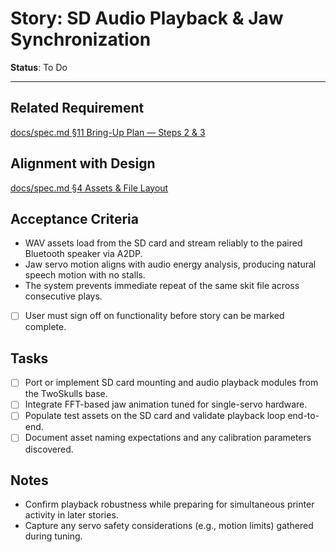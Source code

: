 # Story: SD Audio Playback & Jaw Synchronization

**Status**: To Do

---

## Related Requirement
[docs/spec.md §11 Bring-Up Plan — Steps 2 & 3](../spec.md#11-bring-up-plan-mvp-in-this-order)

## Alignment with Design
[docs/spec.md §4 Assets & File Layout](../spec.md#4-assets--file-layout)

## Acceptance Criteria
- WAV assets load from the SD card and stream reliably to the paired Bluetooth speaker via A2DP.
- Jaw servo motion aligns with audio energy analysis, producing natural speech motion with no stalls.
- The system prevents immediate repeat of the same skit file across consecutive plays.
- [ ] User must sign off on functionality before story can be marked complete.

## Tasks
- [ ] Port or implement SD card mounting and audio playback modules from the TwoSkulls base.
- [ ] Integrate FFT-based jaw animation tuned for single-servo hardware.
- [ ] Populate test assets on the SD card and validate playback loop end-to-end.
- [ ] Document asset naming expectations and any calibration parameters discovered.

## Notes
- Confirm playback robustness while preparing for simultaneous printer activity in later stories.
- Capture any servo safety considerations (e.g., motion limits) gathered during tuning.

